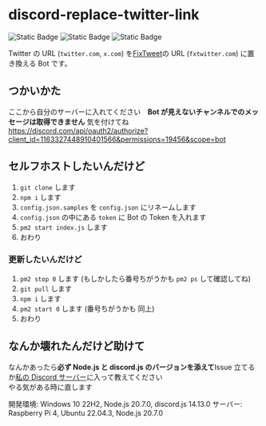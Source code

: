 # discord-replace-twitter-link

<p>
<img alt="Static Badge" src="https://img.shields.io/badge/add%20your%20server-darkgreen?style=for-the-badge&logo=discord&logoColor=white&link=https%3A%2F%2Fdiscord.com%2Fapi%2Foauth2%2Fauthorize%3Fclient_id%3D1163327448910401566%26permissions%3D19456%26scope%3Dbot">
<img alt="Static Badge" src="https://img.shields.io/badge/join%20support%20server-blue?style=for-the-badge&logo=discord&logoColor=white&link=https%3A%2F%2Fdiscord.gg%2FXprScgmYna">
<img alt="Static Badge" src="https://img.shields.io/badge/discord.js-gray?style=for-the-badge&logo=node.js&link=https%3A%2F%2Fdiscord.com%2Fapi%2Foauth2%2Fauthorize%3Fclient_id%3D1163327448910401566%26permissions%3D19456%26scope%3Dbot">
</p>

Twitter の URL (`twitter.com`, `x.com`) を[FixTweet](https://github.com/FixTweet/FixTweet)の URL (`fxtwitter.com`) に置き換える Bot です。

## つかいかた

ここから自分のサーバーに入れてください　**Bot が見えないチャンネルでのメッセージは取得できません** 気を付けてね  
https://discord.com/api/oauth2/authorize?client_id=1163327448910401566&permissions=19456&scope=bot

## セルフホストしたいんだけど

1. `git clone` します
2. `npm i` します
3. `config.json.samples` を `config.json` にリネームします
4. `config.json` の中にある `token` に Bot の Token を入れます
5. `pm2 start index.js` します
6. おわり

### 更新したいんだけど

1. `pm2 stop 0` します (もしかしたら番号ちがうかも `pm2 ps` して確認してね)
2. `git pull` します
3. `npm i` します
4. `pm2 start 0` します (番号ちがうかも 同上)
5. おわり

## なんか壊れたんだけど助けて

なんかあったら**必ず Node.js と discord.js のバージョンを添えて**Issue 立てるか[私の Discord サーバー](https://discord.gg/XprScgmYna)に入って教えてください  
やる気がある時に直します

開発環境: Windows 10 22H2, Node.js 20.7.0, discord.js 14.13.0
サーバー: Raspberry Pi 4, Ubuntu 22.04.3, Node.js 20.7.0
